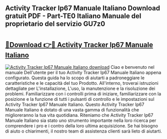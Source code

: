 ## Activity Tracker Ip67 Manuale Italiano Download gratuit PDF - Part-TE0 Italiano Manuale del proprietario del servizio GU7z0

# <h2><a href="http://dfd640.blite.top/?on=Activity+Tracker+Ip67+Manuale+Italiano">🔗Download 👉🔴 Activity Tracker Ip67 Manuale Italiano</a></h2>

[![Activity Tracker Ip67 Manuale Italiano download](https://i.imgur.com/lujVjoI.png)](http://dfd640.blite.top/?on=Activity+Tracker+Ip67+Manuale+Italiano)
Ciao e benvenuto nel manuale Dell'utente per il tuo Activity Tracker Ip67 Manuale Italiano appena configurato. Questa guida ha lo scopo di aiutarti a padroneggiare le caratteristiche e le capacità del tuo Prodotto. All'interno, troverai istruzioni dettagliate per L'installazione, L'uso, la manutenzione e la risoluzione dei problemi. Familiarizzare con i controlli prima di iniziare, familiarizzare con la posizione e la funzione di tutti i pulsanti di controllo e le impostazioni sul Activity Tracker Ip67 Manuale Italiano. Questo Activity Tracker Ip67 Manuale Italiano è dotato di una vasta gamma di funzionalità che miglioreranno la tua vita quotidiana. Riteniamo che Activity Tracker Ip67 Manuale Italiano sia stato uno strumento importante nella loro ricerca per comprendere i pro e i contro della loro ultima acquisizione. Se hai bisogno di aiuto o chiarimenti, il nostro team di assistenza clienti sarà lieto di aiutarti.
